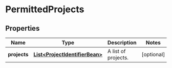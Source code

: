 # PermittedProjects

## Properties
Name | Type | Description | Notes
------------ | ------------- | ------------- | -------------
**projects** | [**List&lt;ProjectIdentifierBean&gt;**](ProjectIdentifierBean.md) | A list of projects. |  [optional]
